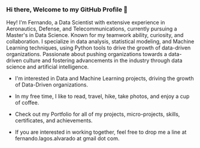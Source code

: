 ### Hi there, Welcome to my GitHub Profile 👋

Hey! I'm Fernando, a Data Scientist with extensive experience in Aeronautics, Defense, and Telecommunications, currently pursuing a Master's in Data Science. Known for my teamwork ability, curiosity, and collaboration. I specialize in data analysis, statistical modeling, and Machine Learning techniques, using Python tools to drive the growth of data-driven organizations. Passionate about pushing organizations towards a data-driven culture and fostering advancements in the industry through data science and artificial intelligence.

- I'm interested in Data and Machine Learning projects, driving the growth of Data-Driven organizations.

- In my free time, I like to read, travel, hike, take photos, and enjoy a cup of coffee.
  
- Check out my Portfolio for all of my projects, micro-projects, skills, certificates, and achievements.
  
- If you are interested in working together, feel free to drop me a line at fernando.lagos.alvarado at gmail dot com.
